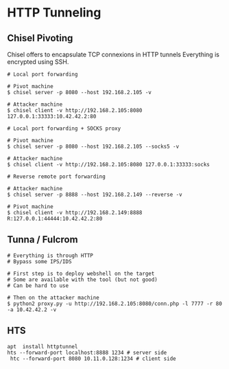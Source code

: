# HTTP Tunneling

## Chisel Pivoting

Chisel offers to encapsulate TCP connexions in HTTP tunnels Everything is encrypted using SSH.

```text
# Local port forwarding

# Pivot machine
$ chisel server -p 8080 --host 192.168.2.105 -v

# Attacker machine
$ chisel client -v http://192.168.2.105:8080 127.0.0.1:33333:10.42.42.2:80
```

```text
# Local port forwarding + SOCKS proxy

# Pivot machine
$ chisel server -p 8080 --host 192.168.2.105 --socks5 -v

# Attacker machine
$ chisel client -v http://192.168.2.105:8080 127.0.0.1:33333:socks
```

```text
# Reverse remote port forwarding

# Attacker machine
$ chisel server -p 8888 --host 192.168.2.149 --reverse -v

# Pivot machine
$ chisel client -v http://192.168.2.149:8888 R:127.0.0.1:44444:10.42.42.2:80
```

## Tunna / Fulcrom

```text
# Everything is through HTTP
# Bypass some IPS/IDS

# First step is to deploy webshell on the target
# Some are available with the tool (but not good)
# Can be hard to use

# Then on the attacker machine
$ python2 proxy.py -u http://192.168.2.105:8080/conn.php -l 7777 -r 80 -a 10.42.42.2 -v
```

## HTS

```text
apt  install httptunnel
hts --forward-port localhost:8888 1234 # server side
 htc --forward-port 8080 10.11.0.128:1234 # client side
```

